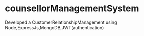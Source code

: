 # counsellorManagementSystem
Developed a CustomerRelationshipManagement using Node,ExpressJs,MongoDB,JWT(authentication)
